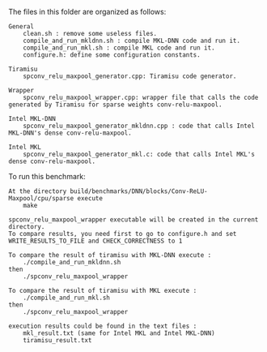 The files in this folder are organized as follows:

    General
        clean.sh : remove some useless files.
        compile_and_run_mkldnn.sh : compile MKL-DNN code and run it.
        compile_and_run_mkl.sh : compile MKL code and run it.
        configure.h: define some configuration constants.

    Tiramisu
        spconv_relu_maxpool_generator.cpp: Tiramisu code generator.

    Wrapper
        spconv_relu_maxpool_wrapper.cpp: wrapper file that calls the code generated by Tiramisu for sparse weights conv-relu-maxpool.

    Intel MKL-DNN
        spconv_relu_maxpool_generator_mkldnn.cpp : code that calls Intel MKL-DNN's dense conv-relu-maxpool.

    Intel MKL
        spconv_relu_maxpool_generator_mkl.c: code that calls Intel MKL's dense conv-relu-maxpool.

To run this benchmark:

    At the directory build/benchmarks/DNN/blocks/Conv-ReLU-Maxpool/cpu/sparse execute
	    make

    spconv_relu_maxpool_wrapper executable will be created in the current directory.
    To compare results, you need first to go to configure.h and set WRITE_RESULTS_TO_FILE and CHECK_CORRECTNESS to 1

    To compare the result of tiramisu with MKL-DNN execute :
        ./compile_and_run_mkldnn.sh
    then
        ./spconv_relu_maxpool_wrapper

    To compare the result of tiramisu with MKL execute :
        ./compile_and_run_mkl.sh
    then
        ./spconv_relu_maxpool_wrapper

    execution results could be found in the text files :
        mkl_result.txt (same for Intel MKL and Intel MKL-DNN)
        tiramisu_result.txt
